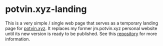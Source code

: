 # potvin.xyz-landing

This is a very simple / single web page that serves as a temporary landing page for
[potvin.xyz](https://potvin.xyz). It replaces my former jm.potvin.xyz personal website
until its new version is ready to be published. See this
[repository](https://github.com/jeanmathieupotvin/potvin.xyz) for more information.

